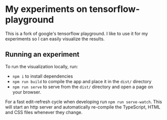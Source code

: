 # My experiments on tensorflow-playground

This is a fork of google's tensorflow playground. I like to use it for my
experiments so I can easily visualize the results.

## Running an experiment

To run the visualization locally, run:
- `npm i` to install dependencies
- `npm run build` to compile the app and place it in the `dist/` directory
- `npm run serve` to serve from the `dist/` directory and open a page on your browser.

For a fast edit-refresh cycle when developing run `npm run serve-watch`.
This will start an http server and automatically re-compile the TypeScript,
HTML and CSS files whenever they change.
